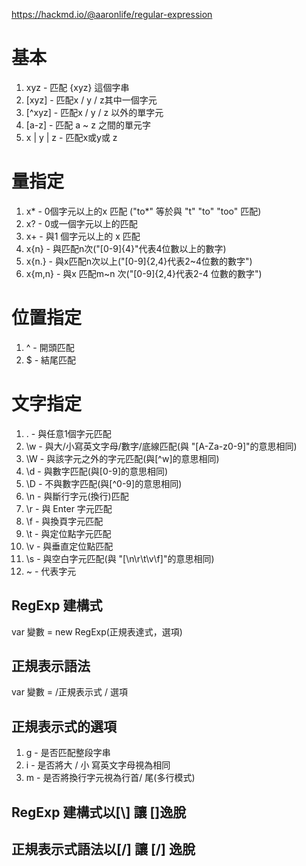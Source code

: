 https://hackmd.io/@aaronlife/regular-expression

# 基本
1. xyz - 匹配 {xyz} 這個字串
2. [xyz] - 匹配x / y / z其中一個字元
3. [^xyz] - 匹配x / y / z 以外的單字元
4. [a-z] - 匹配 a ~ z 之間的單元字
5. x | y | z - 匹配x或y或 z

# 量指定
1. x* - 0個字元以上的x 匹配 ("to*" 等於與 "t" "to" "too" 匹配)
2. x? - 0或一個字元以上的匹配
3. x+ - 與1 個字元以上的 x 匹配
4. x{n} - 與匹配n次("[0-9]{4}"代表4位數以上的數字)
5. x{n.} - 與x匹配n次以上("[0-9]{2,4}代表2~4位數的數字")
6. x{m,n} - 與x 匹配m~n 次("[0-9]{2,4}代表2-4 位數的數字")

# 位置指定
1. ^ - 開頭匹配
2. $ - 結尾匹配

# 文字指定
1. . - 與任意1個字元匹配
2. \w - 與大/小寫英文字母/數字/底線匹配(與 "[A-Za-z0-9]"的意思相同)
3. \W - 與該字元之外的字元匹配(與[^w]的意思相同)
4. \d - 與數字匹配(與[0-9]的意思相同)
5. \D - 不與數字匹配(與[^0-9]的意思相同)
6. \n - 與斷行字元(換行)匹配
7. \r - 與 Enter 字元匹配
8. \f - 與換頁字元匹配
9. \t - 與定位點字元匹配
10. \v - 與垂直定位點匹配
11. \s - 與空白字元匹配(與 "[\n\r\t\v\f]"的意思相同)
12. \~ - 代表字元

## RegExp 建構式
var 變數 = new RegExp(正規表達式，選項)

## 正規表示語法
var 變數 = /正規表示式 / 選項


## 正規表示式的選項
1. g - 是否匹配整段字串
2. i - 是否將大 / 小 寫英文字母視為相同
3. m - 是否將換行字元視為行首/ 尾(多行模式)

## RegExp 建構式以[\\] 讓 [\]逸脫
## 正規表示式語法以[\/] 讓 [/] 逸脫